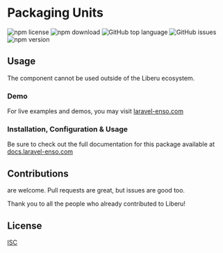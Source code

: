 # Packaging Units

![npm license](https://img.shields.io/npm/l/@liberu-ui/packaging-units.svg) 
![npm download](https://img.shields.io/npm/dm/@liberu-ui/packaging-units.svg) 
![GitHub top language](https://img.shields.io/github/languages/top/liberu-ui/packaging-units.svg) 
![GitHub issues](https://img.shields.io/github/issues/liberu-ui/packaging-units.svg) 
![npm version](https://img.shields.io/npm/v/@liberu-ui/packaging-units.svg) 

## Usage
The component cannot be used outside of the Liberu ecosystem.

### Demo

For live examples and demos, you may visit [laravel-enso.com](https://www.laravel-enso.com)

### Installation, Configuration & Usage

Be sure to check out the full documentation for this package available at [docs.laravel-enso.com](https://docs.laravel-enso.com/frontend/packaging-units.html)

## Contributions

are welcome. Pull requests are great, but issues are good too.

Thank you to all the people who already contributed to Liberu!

## License

[ISC](https://opensource.org/licenses/ISC)
